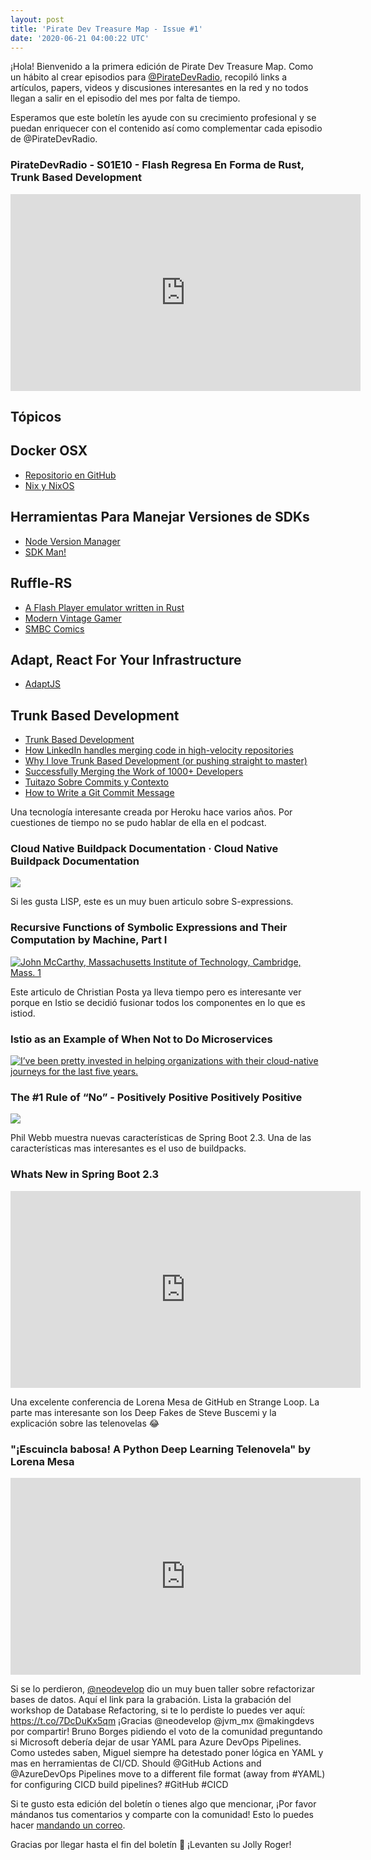 ```yaml
---
layout: post
title: 'Pirate Dev Treasure Map - Issue #1'
date: '2020-06-21 04:00:22 UTC'
---
```

¡Hola! Bienvenido a la primera edición de Pirate Dev Treasure Map. Como un hábito al crear episodios para [@PirateDevRadio](https://twitter.com/piratedevradio), recopiló links a artículos, papers, videos y discusiones interesantes en la red y no todos llegan a salir en el episodio del mes por falta de tiempo.

Esperamos que este boletín les ayude con su crecimiento profesional y se puedan enriquecer con el contenido así como complementar cada episodio de @PirateDevRadio.

### PirateDevRadio - S01E10 - Flash Regresa En Forma de Rust, Trunk Based Development
<iframe
    width="560" 
    height="315" 
    src="https://www.youtube.com/embed/6q5kb6sUdqk"
    title="YouTube video player" 
    frameborder="0" 
    allow="accelerometer; autoplay; clipboard-write; 
    encrypted-media; gyroscope; picture-in-picture; web-share" 
    allowfullscreen>
</iframe>

## Tópicos

## Docker OSX

* [Repositorio en GitHub](https://github.com/sickcodes/Docker-OSX)
* [Nix y NixOS](https://nixos.org/)

## Herramientas Para Manejar Versiones de SDKs

* [Node Version Manager](https://github.com/nvm-sh/nvm)
* [SDK Man!](https://sdkman.io/)

## Ruffle-RS

* [A Flash Player emulator written in Rust](https://github.com/ruffle-rs/ruffle)
* [Modern Vintage Gamer](https://www.youtube.com/channel/UCjFaPUcJU1vwk193mnW_w1w)
* [SMBC Comics](https://www.smbc-comics.com/comic/2011-02-17)

## Adapt, React For Your Infrastructure

* [AdaptJS](https://adaptjs.org/)

## Trunk Based Development

* [Trunk Based Development](https://trunkbaseddevelopment.com/)
* [How LinkedIn handles merging code in high-velocity repositories](https://engineering.linkedin.com/blog/2020/continuous-integration)
* [Why I love Trunk Based Development (or pushing straight to master)](https://medium.com/@mattia.battiston/why-i-love-trunk-based-development-641fcf0b94a0)
* [Successfully Merging the Work of 1000+ Developers](https://engineering.shopify.com/blogs/engineering/successfully-merging-work-1000-developers?utm_campaign=Level%20Up&utm_medium=email&utm_source=Revue%20newsletter)
* [Tuitazo Sobre Commits y Contexto](https://twitter.com/eldermael/status/1266086730869936129)
* [How to Write a Git Commit Message](https://chris.beams.io/posts/git-commit/)

Una tecnología interesante creada por Heroku hace varios años. Por cuestiones de tiempo no se pudo hablar de ella en el podcast.
### Cloud Native Buildpack Documentation · Cloud Native Buildpack Documentation
[![](undefined)](https://buildpacks.io/)


Si les gusta LISP, este es un muy buen articulo sobre S-expressions.
### Recursive Functions of Symbolic Expressions and Their Computation by Machine, Part I
[![John McCarthy, Massachusetts Institute of Technology, Cambridge, Mass. 1](undefined)](http://www-formal.stanford.edu/jmc/recursive/recursive.html)


Este articulo de Christian Posta ya lleva tiempo pero es interesante ver porque en Istio se decidió fusionar todos los componentes en lo que es istiod.
### Istio as an Example of When Not to Do Microservices
[![I’ve been pretty invested in helping organizations with their cloud-native journeys for the last five years.](https://s3.amazonaws.com/revue/items/images/006/148/113/web/default-thumb.png?1592710291)](https://blog.christianposta.com/microservices/istio-as-an-example-of-when-not-to-do-microservices/)


### The #1 Rule of “No” - Positively Positive Positively Positive
[![](https://s3.amazonaws.com/revue/items/images/006/148/103/web/The-1-Rule-of-No.jpeg?1592709826)](https://www.positivelypositive.com/2020/05/19/the-1-rule-of-no/?utm_campaign=Level+Up&utm_medium=email&utm_source=Revue+newsletter)


Phil Webb muestra nuevas características de Spring Boot 2.3. Una de las características mas interesantes es el uso de buildpacks.
### Whats New in Spring Boot 2.3
<iframe
    width="560" 
    height="315" 
    src="https://www.youtube.com/embed/WL7U-yGfUXA"
    title="YouTube video player" 
    frameborder="0" 
    allow="accelerometer; autoplay; clipboard-write; 
    encrypted-media; gyroscope; picture-in-picture; web-share" 
    allowfullscreen>
</iframe>

Una excelente conferencia de Lorena Mesa de GitHub en Strange Loop. La parte mas interesante son los Deep Fakes de Steve Buscemi y la explicación sobre las telenovelas 😂
### "¡Escuincla babosa! A Python Deep Learning Telenovela" by Lorena Mesa
<iframe
    width="560" 
    height="315" 
    src="https://www.youtube.com/embed/K_KQ4wBpLbY"
    title="YouTube video player" 
    frameborder="0" 
    allow="accelerometer; autoplay; clipboard-write; 
    encrypted-media; gyroscope; picture-in-picture; web-share" 
    allowfullscreen>
</iframe>


Si se lo perdieron, [@neodevelop](https://twitter.com/neodevelop) dio un muy buen taller sobre refactorizar bases de datos. Aquí el link para la grabación.
Lista la grabación del workshop de Database Refactoring, si te lo perdiste lo puedes ver aquí: https://t.co/7DcDuKx5qm ¡Gracias @neodevelop @jvm\_mx @makingdevs por compartir!
Bruno Borges pidiendo el voto de la comunidad preguntando si Microsoft debería dejar de usar YAML para Azure DevOps Pipelines. Como ustedes saben, Miguel siempre ha detestado poner lógica en YAML y mas en herramientas de CI/CD.
Should @GitHub Actions and @AzureDevOps Pipelines move to a different file format (away from #YAML) for configuring CICD build pipelines? #GitHub #CICD

Si te gusto esta edición del boletín o tienes algo que mencionar, ¡Por favor mándanos tus comentarios y comparte con la comunidad! Esto lo puedes hacer [mandando un correo](mailto:sftwr.mael@gmail.com?subject=PirateDevNews%20-%20Feedback&body=Tu%20feedback%20aqui.).

Gracias por llegar hasta el fin del boletín 💌 ¡Levanten su Jolly Roger!
        